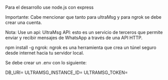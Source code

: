 Para el desarrollo use node.js con express 

Importante: Cabe mencionar que tanto para ultraMsg y para ngrok se debe crear una cuenta. 

Nota: Use un api: UltraMsg API: esto es un servicio de terceros que permite enviar y recibir mensajes de WhatsApp a través de una API HTTP.

npm install -g ngrok: ngrok es una herramienta que crea un túnel seguro desde internet hacia tu servidor local.

Se debe crear un .env con lo siguiente: 

DB_URI=
ULTRAMSG_INSTANCE_ID=
ULTRAMSG_TOKEN=
